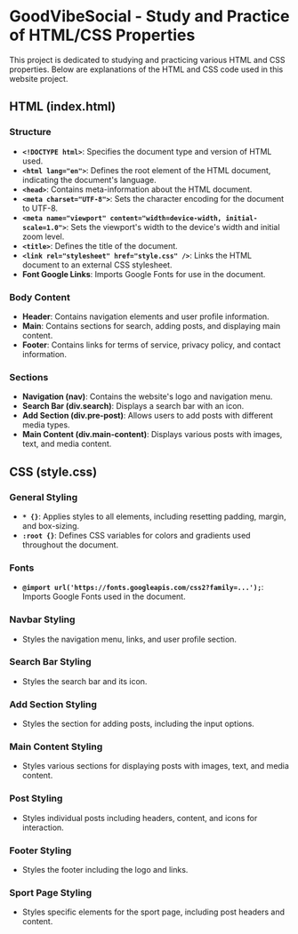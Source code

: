 # GoodVibeSocial - Study and Practice of HTML/CSS Properties

This project is dedicated to studying and practicing various HTML and CSS properties. Below are explanations of the HTML and CSS code used in this website project.

## HTML (index.html)

### Structure
- **`<!DOCTYPE html>`**: Specifies the document type and version of HTML used.
- **`<html lang="en">`**: Defines the root element of the HTML document, indicating the document's language.
- **`<head>`**: Contains meta-information about the HTML document.
- **`<meta charset="UTF-8">`**: Sets the character encoding for the document to UTF-8.
- **`<meta name="viewport" content="width=device-width, initial-scale=1.0">`**: Sets the viewport's width to the device's width and initial zoom level.
- **`<title>`**: Defines the title of the document.
- **`<link rel="stylesheet" href="style.css" />`**: Links the HTML document to an external CSS stylesheet.
- **Font Google Links**: Imports Google Fonts for use in the document.

### Body Content
- **Header**: Contains navigation elements and user profile information.
- **Main**: Contains sections for search, adding posts, and displaying main content.
- **Footer**: Contains links for terms of service, privacy policy, and contact information.

### Sections
- **Navigation (nav)**: Contains the website's logo and navigation menu.
- **Search Bar (div.search)**: Displays a search bar with an icon.
- **Add Section (div.pre-post)**: Allows users to add posts with different media types.
- **Main Content (div.main-content)**: Displays various posts with images, text, and media content.

## CSS (style.css)

### General Styling
- **`* {}`**: Applies styles to all elements, including resetting padding, margin, and box-sizing.
- **`:root {}`**: Defines CSS variables for colors and gradients used throughout the document.

### Fonts
- **`@import url('https://fonts.googleapis.com/css2?family=...');`**: Imports Google Fonts used in the document.

### Navbar Styling
- Styles the navigation menu, links, and user profile section.

### Search Bar Styling
- Styles the search bar and its icon.

### Add Section Styling
- Styles the section for adding posts, including the input options.

### Main Content Styling
- Styles various sections for displaying posts with images, text, and media content.

### Post Styling
- Styles individual posts including headers, content, and icons for interaction.

### Footer Styling
- Styles the footer including the logo and links.

### Sport Page Styling
- Styles specific elements for the sport page, including post headers and content.

